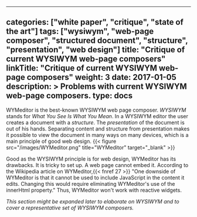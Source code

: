 
---
categories: ["white paper", "critique", "state of the art"]
tags: ["wysiwym", "web-page composer", "structured document", "structure", "presentation", "web design"]
title: "Critique of current WYSIWYM web-page composers"
linkTitle: "Critique of current WYSIWYM web-page composers"
weight: 3
date: 2017-01-05
description: >
  Problems with current WYSIWYM web-page composers.
type: docs
---

WYMeditor is the best-known WYSIWYM web page composer. *WYSIWYM* stands for *What You See Is What You Mean*. In a WYSIWYM editor the user creates a document with a *structure*. The *presentation* of the document is out of his hands. Separating content and structure from presentation makes it possible to view the document in many ways on many devices, which is a main principle of good web design.
{{< figure src="/images/WYMeditor.png" title="WYMeditor" target="_blank" >}}

Good as the WYSIWYM principle is for web design, WYMeditor has its drawbacks. It is tricky to set up. A web page cannot embed it. According to the Wikipedia article on WYMeditor,{{< fnref 27 >}} "One downside of WYMeditor is that it cannot be used to include JavaScript in the content it edits. Changing this would require eliminating WYMeditor's use of the innerHtml property." Thus, WYMeditor won't work with reactive widgets.

*This section might be expanded later to elaborate on WYSIWYM and to cover a representative set of WYSIWYM composers.*
